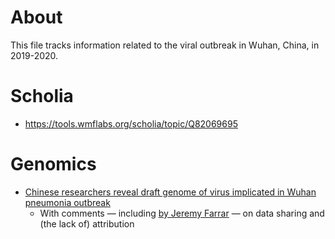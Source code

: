 # About 

This file tracks information related to the viral outbreak in Wuhan, China, in 2019-2020.

# Scholia

* https://tools.wmflabs.org/scholia/topic/Q82069695

# Genomics

* [Chinese researchers reveal draft genome of virus implicated in Wuhan pneumonia outbreak](https://doi.org/10.1126/science.aba8829)
  * With comments &mdash; including [by Jeremy Farrar](https://twitter.com/JeremyFarrar/status/1215913768670068736) &mdash; on data sharing and (the lack of) attribution
